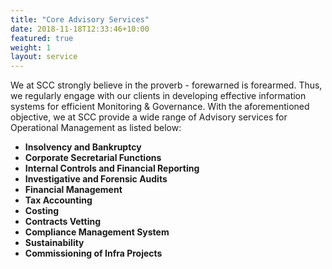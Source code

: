 ```yaml
---
title: "Core Advisory Services"
date: 2018-11-18T12:33:46+10:00
featured: true
weight: 1
layout: service
---
```


We at SCC strongly believe in the proverb - forewarned is forearmed. Thus, we regularly engage with our clients in developing effective information systems for efficient Monitoring & Governance. With the aforementioned objective, we at SCC provide a wide range of Advisory services for Operational Management as listed below:

* **Insolvency and Bankruptcy**
* **Corporate Secretarial Functions**
* **Internal Controls and Financial Reporting**
* **Investigative and Forensic Audits**
* **Financial Management**
* **Tax Accounting**
* **Costing**
* **Contracts Vetting**
* **Compliance Management System** 
* **Sustainability**
* **Commissioning of Infra Projects**